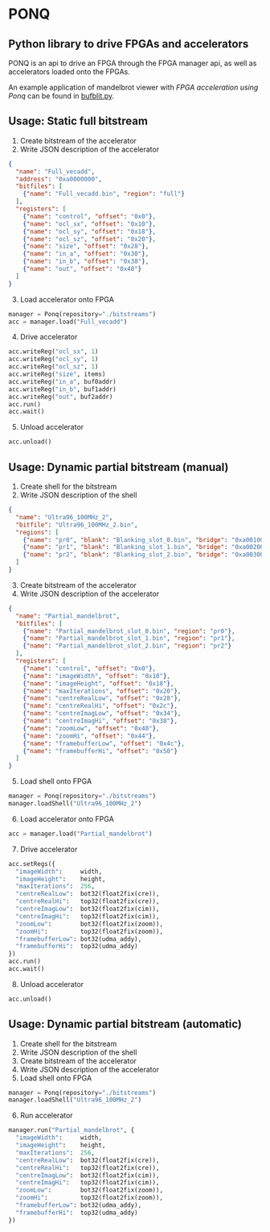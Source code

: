 # PONQ

## Python library to drive FPGAs and accelerators
PONQ is an api to drive an FPGA through the FPGA manager api, as well as accelerators loaded onto the FPGAs.

An example application of mandelbrot viewer with *FPGA acceleration using Ponq* can be found in [bufblit.py](./bufblit.py).

## Usage: Static full bitstream
1. Create bitstream of the accelerator
2. Write JSON description of the accelerator
```JSON
{
  "name": "Full_vecadd",
  "address": "0xa0000000",
  "bitfiles": [
    {"name": "Full_vecadd.bin", "region": "full"}
  ],
  "registers": [
    {"name": "control", "offset": "0x0"},
    {"name": "ocl_sx", "offset": "0x10"},
    {"name": "ocl_sy", "offset": "0x18"},
    {"name": "ocl_sz", "offset": "0x20"},
    {"name": "size", "offset": "0x28"},
    {"name": "in_a", "offset": "0x30"},
    {"name": "in_b", "offset": "0x38"},
    {"name": "out", "offset": "0x40"}
  ]
}
```
3. Load accelerator onto FPGA
```Python
manager = Ponq(repository="./bitstreams")
acc = manager.load("Full_vecadd")
```
4. Drive accelerator
```Python
acc.writeReg("ocl_sx", 1)
acc.writeReg("ocl_sy", 1)
acc.writeReg("ocl_sz", 1)
acc.writeReg("size", items)
acc.writeReg("in_a", buf0addr)
acc.writeReg("in_b", buf1addr)
acc.writeReg("out", buf2addr)
acc.run()
acc.wait()
```
5. Unload accelerator
```Python
acc.unload()
```

## Usage: Dynamic partial bitstream (manual)
1. Create shell for the bitstream
2. Write JSON description of the shell
```JSON
{
  "name": "Ultra96_100MHz_2",
  "bitfile": "Ultra96_100MHz_2.bin",
  "regions": [
    {"name": "pr0", "blank": "Blanking_slot_0.bin", "bridge": "0xa0010000", "addr": "0xa0000000"},
    {"name": "pr1", "blank": "Blanking_slot_1.bin", "bridge": "0xa0020000", "addr": "0xa0001000"},
    {"name": "pr2", "blank": "Blanking_slot_2.bin", "bridge": "0xa0030000", "addr": "0xa0002000"}
  ]
}
```
3. Create bitstream of the accelerator
4. Write JSON description of the accelerator
```JSON
{
  "name": "Partial_mandelbrot",
  "bitfiles": [
    {"name": "Partial_mandelbrot_slot_0.bin", "region": "pr0"},
    {"name": "Partial_mandelbrot_slot_1.bin", "region": "pr1"},
    {"name": "Partial_mandelbrot_slot_2.bin", "region": "pr2"}
  ],
  "registers": [
    {"name": "control", "offset": "0x0"},
    {"name": "imageWidth", "offset": "0x10"},
    {"name": "imageHeight", "offset": "0x18"},
    {"name": "maxIterations", "offset": "0x20"},
    {"name": "centreRealLow", "offset": "0x28"},
    {"name": "centreRealHi", "offset": "0x2c"},
    {"name": "centreImagLow", "offset": "0x34"},
    {"name": "centreImagHi", "offset": "0x38"},
    {"name": "zoomLow", "offset": "0x40"},
    {"name": "zoomHi", "offset": "0x44"},
    {"name": "framebufferLow", "offset": "0x4c"},
    {"name": "framebufferHi", "offset": "0x50"}
  ]
}
```
5. Load shell onto FPGA
```Python
manager = Ponq(repository="./bitstreams")
manager.loadShell("Ultra96_100MHz_2")
```
6. Load accelerator onto FPGA
```Python
acc = manager.load("Partial_mandelbrot")
```
7. Drive accelerator
```Python
acc.setRegs({
  "imageWidth":     width,
  "imageHeight":    height,
  "maxIterations":  256,
  "centreRealLow":  bot32(float2fix(cre)),
  "centreRealHi":   top32(float2fix(cre)),
  "centreImagLow":  bot32(float2fix(cim)),
  "centreImagHi":   top32(float2fix(cim)),
  "zoomLow":        bot32(float2fix(zoom)),
  "zoomHi":         top32(float2fix(zoom)),
  "framebufferLow": bot32(udma_addy),
  "framebufferHi":  top32(udma_addy)
})
acc.run()
acc.wait()
```
8. Unload accelerator
```Python
acc.unload()
```

## Usage: Dynamic partial bitstream (automatic)
1. Create shell for the bitstream
2. Write JSON description of the shell
3. Create bitstream of the accelerator
4. Write JSON description of the accelerator
5. Load shell onto FPGA
```Python
manager = Ponq(repository="./bitstreams")
manager.loadShell("Ultra96_100MHz_2")
```
6. Run accelerator
```Python
manager.run("Partial_mandelbrot", {
  "imageWidth":     width,
  "imageHeight":    height,
  "maxIterations":  256,
  "centreRealLow":  bot32(float2fix(cre)),
  "centreRealHi":   top32(float2fix(cre)),
  "centreImagLow":  bot32(float2fix(cim)),
  "centreImagHi":   top32(float2fix(cim)),
  "zoomLow":        bot32(float2fix(zoom)),
  "zoomHi":         top32(float2fix(zoom)),
  "framebufferLow": bot32(udma_addy),
  "framebufferHi":  top32(udma_addy)
})
```
